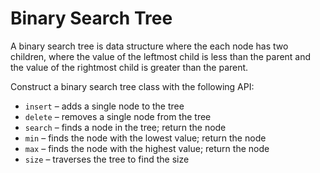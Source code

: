 # Binary Search Tree

A binary search tree is data structure where the each node has two children, where the value of the leftmost child is less than the parent and the value of the rightmost child is greater than the parent.

Construct a binary search tree class with the following API:

* `insert` – adds a single node to the tree
* `delete` – removes a single node from the tree
* `search` – finds a node in the tree; return the node
* `min` – finds the node with the lowest value; return the node
* `max` – finds the node with the highest value; return the node
* `size` – traverses the tree to find the size
